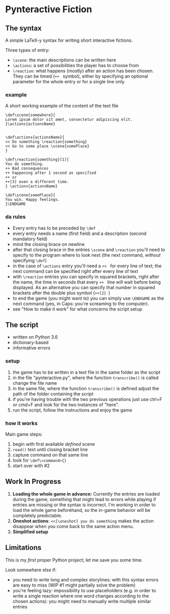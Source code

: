 # Pynteractive Fiction

## The syntax

A simple LaTeX-y syntax for writing short interactive fictions.

Three types of entry: 
* `\scene`: the main descriptions can be written here 
* `\actions`: a set of possibilities the player has to choose from 
* `\reaction`: what happens (mostly) after an action has been chosen. They can be timed (`++ ` symbol), either by specifying an optional parameter for the whole entry or for a single line only.

### example
A short working example of the content of the text file
```
\def\scene{somewhere}{
Lorem ipsum dolor sit amet, consectetur adipiscing elit.
}\actions{actionsName}


\def\actions{actionsName}{
<< Do something \reaction{something}
<< Go to some place \scene{somePlace}
}

\def\reaction{something}[1]{
You do something.
++ Bad consequences
++ happening after 1 second as specified
++ or
++[3] even a different time.
} \actions{actionsName}

\def\scene{somePlace}{
You win. Happy feelings.
}\ENDGAME
```

### da rules
- Every entry has to be preceded by `\def`
- every entry needs a name (first field) and a description (second mandatory field)
- mind the closing brace on newline
- after that closing brace in the entries `\scene` and `\reaction` you'll need to specify to the program where to look next (the next command, *without* specifying `\def`)
- in the case of `\actions` entry you'll need a `<< ` for every line of text; the next command can be specified right after every line of text
- with `\reaction` entries you can specify in squared brackets, right after the name, the time in seconds that every `++ ` line will wait before being displayed. As an alternative you can specify that number in squared brackets after the double plus symbol (`++[2] `) 
- to end the game (you might want to) you can simply use `\ENDGAME` as the next command (yes, in Caps: you're screaming to the computer).
- see "How to make it work" for what concerns the script setup

## The script
* written on Python 3.6
* dictionary-based
* informative errors

### setup
1. the game has to be written in a text file in the same folder as the script
2. in the file "pynteractive.py", where the function `transcribe()` is called change the file name
3. in the same file, where the function `transcribe()` is defined adjust the path of the folder containing the script 
4. if you're having trouble with the two previous operations just use ctrl+F or cmd+F and look for the two instances of "here".
5. run the script, follow the instructions and enjoy the game

### how it works
Main game steps:
1. begin with first available _defined_ scene
2. `read()` text until closing bracket line
3. capture command on that same line
4. look for `\def\<command>{}`
5. start over with #2

## Work In Progress
1. **Loading the whole game in advance:** Currently the entries are loaded during the game, something that might lead to errors while playing if entries are missing or the syntax is incorrect. I'm working in order to load the whole game beforehand, so the in-game behavior will be completely predictable.
2. **Oneshot actions**: `<<[\oneshot] you do something` makes the action disappear when you come back to the same action menu.
3. **Simplified setup**

## Limitations
This is my *first* proper Python project; let me save you some time. 

Look somewhere else if:
* you need to write long and complex storylines: with this syntax errors are easy to miss (WIP #1 might partially solve the problem)
* you're feeling lazy: impossibility to use placeholders (e.g. in order to write a single reaction where one word changes according to the chosen actions): you might need to manually write multiple similar entries


